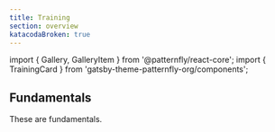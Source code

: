 ```yaml
---
title: Training
section: overview
katacodaBroken: true
---
```


import { Gallery, GalleryItem } from '@patternfly/react-core';
import { TrainingCard } from 'gatsby-theme-patternfly-org/components';

## Fundamentals

These are fundamentals.

<Gallery gutter="md">
  <GalleryItem>
    <TrainingCard
      trainingType="html-css"
      title="The building blocks of PatternFly"
      level="beginner"
      time="20 minutes"
      description="Learn about components, layouts, and demos."
      katacodaId="building-blocks"
    />
  </GalleryItem>
  <GalleryItem>
    <TrainingCard
      trainingType="html-css"
      title="Variable naming principles"
      level="intermediate"
      time="20 minutes"
      description="Create and override component and global variables by following BEM naming principles."
      katacodaId="variable-naming-principles"
    />
  </GalleryItem>
  <GalleryItem>
    <TrainingCard
      trainingType="html-css"
      title="Modifiers and utilities"
      level="beginner"
      time="15 minutes"
      description="Apply modifier and utility classes to create new variations."
      katacodaId="modifier-utilities"
    />
  </GalleryItem>
  <GalleryItem>
    <TrainingCard
      trainingType="html-css"
      title="Layouts"
      level="beginner"
      time="25 minutes"
      description="Learn how to use all seven of PatternFly's layouts."
      katacodaId="layouts"
    />
  </GalleryItem>
  <GalleryItem>
    <TrainingCard
      trainingType="html-css"
      title="Override and extend variables"
      level="advanced"
      time="25 minutes"
      description="Practice overriding and extending variables to create new designs."
      katacodaId="override-extend-variables"
    />
  </GalleryItem>
</Gallery>
